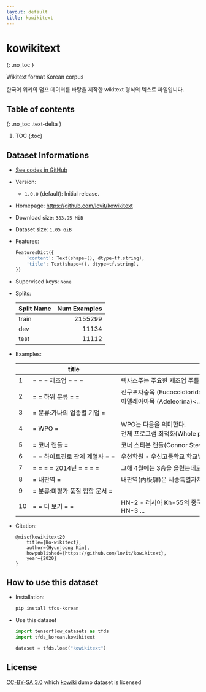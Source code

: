 ```yaml
---
layout: default
title: kowikitext
---
```


# kowikitext
{: .no_toc }

Wikitext format Korean corpus

한국어 위키의 덤프 데이터를 바탕을 제작한 wikitext 형식의 텍스트 파일입니다.

## Table of contents
{: .no_toc .text-delta }

1. TOC
{:toc}

## Dataset Informations

* [See codes in GitHub](https://github.com/jeongukjae/tfds-korean/blob/main/tfds_korean/kowikitext/kowikitext.py)
* Version:
  * `1.0.0` (default): Initial release.
* Homepage: <https://github.com/lovit/kowikitext>
* Download size: `383.95 MiB`
* Dataset size: `1.05 GiB`
* Features:

  ```python
  FeaturesDict({
      'content': Text(shape=(), dtype=tf.string),
      'title': Text(shape=(), dtype=tf.string),
  })
  ```

* Supervised keys: `None`
* Splits:

  | Split Name | Num Examples        |
  |------------|--------------------:|
  |train  |2155299|
  |dev  |11134|
  |test  |11112|

* Examples:

  | |title|content|
  |---|---|---|
  |1|= = = 제조업  = = =|텍사스주는 주요한 제조업 주들 중의 하나이며, 캘리포니아주를 빼고 여러 주보다 더 많...|
  |2|= = 하위 분류  = =|진구포자충목 (Eucoccidiorida)<br>아델레아아목 (Adeleorina)<...|
  |3|= 분류:가나의 업종별 기업 =||
  |4|= WPO =|WPO는 다음을 의미한다.<br>전체 프로그램 최적화(Whole program opt...|
  |5|= 코너 랜들 =|코너 스티븐 랜들(Connor Steven Randall, 1995년 10월 21일 ...|
  |6|= = 하이트진로 관계 계열사  = =|우천학원 - 우신고등학교 학교법인|
  |7|= = = = 2014년  = = = =|그해 4월에는 3승을 올렸는데도 불구하고 평균 자책점이 6점대로 나올 정도의 안정감이...|
  |8|= 내판역 =|내판역(內板驛)은 세종특별자치시 연동면 내판리에 있는 경부선의 철도역이다. 현재는 모...|
  |9|= 분류:미평가 품질 힙합 문서 =||
  |10|= = 더 보기  = =|HN-2 - 러시아 Kh-55의 중국산 카피, 사거리 1,800 km<br>HN-3 ...|

* Citation:

  ```text
  @misc{kowikitext20
      title={Ko-wikitext},
      author={Hyunjoong Kim},
      howpublished={https://github.com/lovit/kowikitext},
      year={2020}
  }
  ```

## How to use this dataset

* Installation:

  ```sh
  pip install tfds-korean
  ```

* Use this dataset

  ```python
  import tensorflow_datasets as tfds
  import tfds_korean.kowikitext

  dataset = tfds.load("kowikitext")
  ```

## License

[CC-BY-SA 3.0](https://www.creativecommons.org/licenses/by-sa/3.0/) which [kowiki](https://ko.wikipedia.org/wiki/%EC%9C%84%ED%82%A4%EB%B0%B1%EA%B3%BC:%EC%A0%80%EC%9E%91%EA%B6%8C) dump dataset is licensed

<style> td {white-space: nowrap;} </style>
